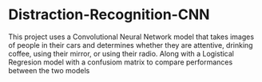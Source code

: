 # Distraction-Recognition-CNN
This project uses a Convolutional Neural Network model that takes images of people in their cars and determines whether they are attentive, drinking coffee, using their mirror, or using their radio.
Along with a Logistical Regresion model with a confusiom matrix to compare performances between the two models
